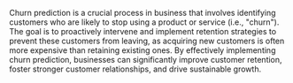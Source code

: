 Churn prediction is a crucial process in business that involves identifying customers who are likely to stop using a product or service (i.e., "churn"). The goal is to proactively intervene and implement retention strategies to prevent these customers from leaving, as acquiring new customers is often more expensive than retaining existing ones.
By effectively implementing churn prediction, businesses can significantly improve customer retention, foster stronger customer relationships, and drive sustainable growth.
